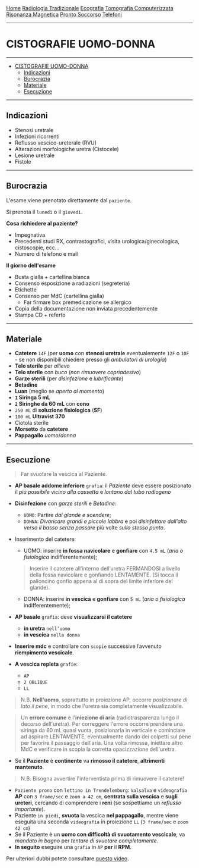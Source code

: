 <div class="topnav">
  <a href="https://sl-rad.github.io/SL-Rad-Vademecum">Home</a>
  <a href="https://sl-rad.github.io/SL-Rad-Vademecum/radiologia_tradizionale.html">Radiologia Tradizionale</a>
  <a href="https://sl-rad.github.io/SL-Rad-Vademecum/ecografia.html">Ecografia</a>
  <a href="https://sl-rad.github.io/SL-Rad-Vademecum/tomografia_computerizzata.html">Tomografia Computerizzata</a>
  <a href="https://sl-rad.github.io/SL-Rad-Vademecum/risonanza_magnetica.html">Risonanza Magnetica</a>
  <a href="https://sl-rad.github.io/SL-Rad-Vademecum/pronto_soccorso.html">Pronto Soccorso</a>
  <a href="https://sl-rad.github.io/SL-Rad-Vademecum/contatti.html">Telefoni</a>
</div>

---

# CISTOGRAFIE UOMO-DONNA

---

- [CISTOGRAFIE UOMO-DONNA](#cistografie-uomo-donna)
  - [Indicazioni](#indicazioni)
  - [Burocrazia](#burocrazia)
  - [Materiale](#materiale)
  - [Esecuzione](#esecuzione)

---

## Indicazioni

- Stenosi uretrale
- Infezioni ricorrenti
- Reflusso vescico-ureterale (RVU)
- Alterazioni morfologiche uretra (Cistocele)
- Lesione uretrale
- Fistole

- - -

## Burocrazia

L'esame viene prenotato direttamente dal `paziente`.

Si prenota il `lunedì` o il `giovedì`.

**Cosa richiedere al paziente?**

- Impegnativa
- Precedenti studi RX, contrastografici, visita urologica/ginecologica, cistoscopie, ecc...
- Numero di telefono e mail

**Il giorno dell'esame**

- Busta gialla + cartellina bianca
- Consenso esposizione a radiazioni (segreteria)
- Etichette
- Consenso per MdC (cartellina gialla)
  - Far firmare box premedicazione se allergico
- Copia della documentazione non inviata precedentemente
- Stampa CD + referto

- - -

## Materiale

- **Catetere** `14F`
(per **uomo** con **stenosi uretrale** eventualemente `12F` o `10F` - se non disponibili chiedere presso gli *ambulatori di urologia*)
- **Telo sterile** per *allievo*
- **Telo sterile** con *buco* 
(*non rimuovere copriadesivo*)
- **Garze sterili** 
(per *disinfezione* e *lubrificante*)
- **Betadine**
- **Luan** (meglio se *aperto al momento*)
- **`1` Siringa 5 mL**
- **`2` Siringhe da 60 mL** con **cono**
- `250 mL` di **soluzione fisiologica** (**SF**)
- `100 mL` **Ultravist 370**
- Ciotola sterile
- **Morsetto** da **catetere**
- **Pappagallo** *uomo*/*donna*

- - -

## Esecuzione

> Far svuotare la vescica al Paziente.

- **AP basale addome inferiore** `grafia`: il *Paziente* deve essere posizionato il *più possibile vicino alla cassetta* e *lontano dal tubo radiogeno*
- **Disinfezione** con *garze sterili* e *Betadine*: 
  - `UOMO`: Partire *dal glande e scendere*;
  - `DONNA`: *Divaricare grandi e piccole labbra* e poi *disinfettare dall’alto verso il basso* *senza passare* più volte *sullo stesso punto*.
- Inserimento del catetere:
  - UOMO: inserire **in fossa navicolare** e **gonfiare** con `4.5 mL` (*aria o fisiologica* indifferentemente);

  > Inserire il catetere all’interno dell’uretra FERMANDOSI a livello della fossa navicolare e gonfiando LENTAMENTE. (Si tocca il palloncino gonfio  appena al di sopra del limite inferiore del glande).

  - DONNA: inserire **in vescica** e **gonfiare** con `5 mL` (*aria o fisiologica* indifferentemente);

- **AP basale** `grafia`: deve **visualizzarsi il catetere** 
  - **in uretra** `nell’uomo`
  - **in vescica** `nella donna`
- **Inserire mdc** e controllare con `scopie` successive l’avvenuto **riempimento vescicale**.
- **A vescica repleta** `grafie`:
  - `AP`
  - `2 OBLIQUE`
  - `LL`

> N.B. **Nell'uomo**, soprattutto in proiezione AP, occorre *posizionare di lato il pene*, in modo che l'uretra sia completamente visualizzabile.

> Un **errore comune** è l'**iniezione di aria** (radiotrasparenza lungo il decorso dell'uretra). Per correggere l'errore occorre prendere una siringa da 60 mL quasi vuota, posizionarla in verticale e cominciare ad aspirare LENTAMENTE, eventualmente dando dei colpetti sul pene per favorire il passaggio dell'aria. Una volta rimossa, iniettare altro MdC e verificare in scopia la corretta opacizzazione dell'uretra.

- Se il **Paziente** è **continente** va **rimosso il catetere**, **altrimenti mantenuto**.

> N.B. Bisogna avvertire l'interventista prima di rimuovere il catetere!

- `Paziente prono` con `lettino in Trendelemburg`: `Valsalva` e `videografia` **AP** con `3 frame/sec` e `zoom a 42 cm`, **centrata sulla vescica** e **sugli ureteri**, cercando di comprendere i **reni** (se sospettiamo un *reflusso importante*).
- Paziente `in piedi`, **svuota** la vescica **nel pappagallo**, mentre viene eseguita una seconda `videografia` in proiezione `LL` (`3 frame/sec` e `zoom 42 cm`)
- Se il Paziente è un **uomo con difficoltà di svuotamento vescicale**, va *mandato in bagno* per *tentare di svuotare completamente*.
- **In seguito** eseguire una `grafia` in `AP` **per** il **RPM**.

Per ulteriori dubbi potete consultare [questo video](https://www.youtube.com/watch?v=CmLrd7smy2A).